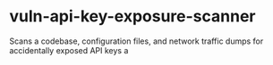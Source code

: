# vuln-api-key-exposure-scanner
Scans a codebase, configuration files, and network traffic dumps for accidentally exposed API keys a
